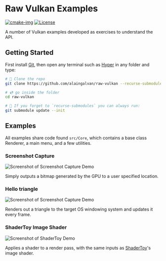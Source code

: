 # Raw Vulkan Examples

[![cmake-img]][cmake-url]
[![License][license-img]][license-url]

A number of Vulkan examples developed as exercises to understand the API.

## Getting Started

First install [Git](https://git-scm.com/downloads), then open any terminal such as [Hyper](https://hyper.is/) in any folder and type:

```bash
# 🐑 Clone the repo
git clone https://github.com/alaingalvan/raw-vulkan --recurse-submodules

# 💿 go inside the folder
cd raw-vulkan

# 👯 If you forget to `recurse-submodules` you can always run:
git submodule update --init

```

## Examples

All examples share code found `src/Core`, which contains a base class Renderer, a main menu, and a few utilities.

### Screenshot Capture

![Screenshot of Screenshot Capture Demo](assets/screenshots/screenshotcapture.jpg)

Simply outputs a bitmap generated by the GPU to a user specified location.

### Hello triangle

![Screenshot of Screenshot Capture Demo](assets/screenshots/hellotriangle.jpg)

Renders out a triangle to the target OS windowing system and updates it every frame. 

### ShaderToy Image Shader

![Screenshot of ShaderToy Demo](assets/screenshots/shadertoy.jpg)

Applies a shader to a render pass, with the same inputs as [ShaderToy](https://www.shadertoy.com/)'s image shader.

<!--
### GLTF Scene Renderer

Accepts a GLTF file, and outputs a scene the user can explore.

### VR Render Pass

The Khronos Group recently released a VR initiative and call to action. What this will most likely result in for Vulkan is another layer that developers can include in their project for first class VR support. This project creates geometry similar to [Unreal Engine 4's VR frustrum](https://www.unrealengine.com/blog/unreal-engine-4-10-released) and renders a scene stereoscopically. 

### Anti-Aliasing Showcase

Anti-aliasing is a huge topic of interest for graphics research, here we review multiple methods of anti-aliasing such as:

- FXAA
- MSAA
- TSAA

### Compute Raytracing

An attempt to generate accurate raytracing using Vulkan's Compute Pipeline to get levels of quality similar to Mitsuba's Physically based renderer. 

### Host vs. Device Memory Benchmark

A comparision of rendering using data in *host visible space* vs data in *device visible* space.

### Pipeline Cache Benchmark

A comparison of continuously regenerated Pipelines vs. the use of pipeline caches. A pipeline cache allows the device to store the pipeline in a binary representation for reuse later in uses of the program. 
-->

[cmake-img]: https://img.shields.io/badge/cmake-3.6-1f9948.svg?style=flat-square
[cmake-url]: https://cmake.org/
[license-img]: https://img.shields.io/:license-mit-blue.svg?style=flat-square
[license-url]: https://opensource.org/licenses/MIT